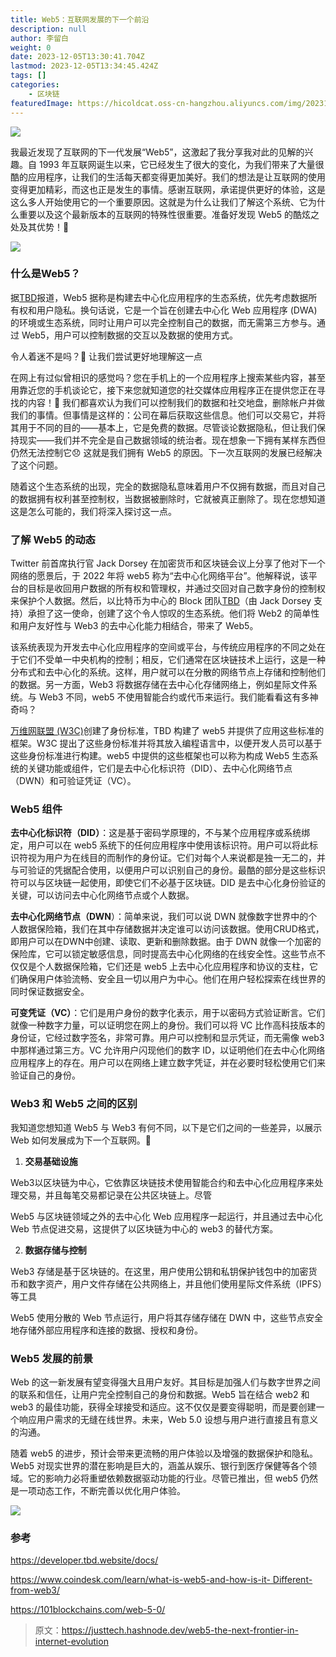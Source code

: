 ```yaml
---
title: Web5：互联网发展的下一个前沿
description: null
author: 李留白
weight: 0
date: 2023-12-05T13:30:41.704Z
lastmod: 2023-12-05T13:34:45.424Z
tags: []
categories:
    - 区块链
featuredImage: https://hicoldcat.oss-cn-hangzhou.aliyuncs.com/img/20231205213052.png
---
```


![](https://hicoldcat.oss-cn-hangzhou.aliyuncs.com/img/20231205213052.png)

我最近发现了互联网的下一代发展“Web5”，这激起了我分享我对此的见解的兴趣。自 1993 年互联网诞生以来，它已经发生了很大的变化，为我们带来了大量很酷的应用程序，让我们的生活每天都变得更加美好。我们的想法是让互联网的使用变得更加精彩，而这也正是发生的事情。感谢互联网，承诺提供更好的体验，这是这么多人开始使用它的一个重要原因。这就是为什么让我们了解这个系统、它为什么重要以及这个最新版本的互联网的特殊性很重要。准备好发现 Web5 的酷炫之处及其优势！🙂

![](https://hicoldcat.oss-cn-hangzhou.aliyuncs.com/img/20231205213130.png)

### 什么是Web5？

据[TBD](https://developer.tbd.website/)报道，Web5 据称是构建去中心化应用程序的生态系统，优先考虑数据所有权和用户隐私。换句话说，它是一个旨在创建去中心化 Web 应用程序 (DWA) 的环境或生态系统，同时让用户可以完全控制自己的数据，而无需第三方参与。通过 Web5，用户可以控制数据的交互以及数据的使用方式。

令人着迷不是吗？🤔 让我们尝试更好地理解这一点

在网上有过似曾相识的感觉吗？您在手机上的一个应用程序上搜索某些内容，甚至用靠近您的手机谈论它，接下来您就知道您的社交媒体应用程序正在提供您正在寻找的内容！🤯 我们都喜欢认为我们可以控制我们的数据和社交地盘，删除帐户并做我们的事情。但事情是这样的：公司在幕后获取这些信息。他们可以交易它，并将其用于不同的目的——基本上，它是免费的数据。尽管谈论数据隐私，但让我们保持现实——我们并不完全是自己数据领域的统治者。现在想象一下拥有某样东西但仍然无法控制它😞 这就是我们拥有 Web5 的原因。下一次互联网的发展已经解决了这个问题。

随着这个生态系统的出现，完全的数据隐私意味着用户不仅拥有数据，而且对自己的数据拥有权利甚至控制权，当数据被删除时，它就被真正删除了。现在您想知道这是怎么可能的，我们将深入探讨这一点。

### 了解 Web5 的动态

Twitter 前首席执行官 Jack Dorsey 在加密货币和区块链会议上分享了他对下一个网络的愿景后，于 2022 年将 web5 称为“去中心化网络平台”。他解释说，该平台的目标是收回用户数据的所有权和管理权，并通过交回对自己数字身份的控制权来保护个人数据。然后，以比特币为中心的 Block 团队[TBD](https://developer.tbd.website/)（由 Jack Dorsey 支持）承担了这一使命，创建了这个令人惊叹的生态系统。他们将 Web2 的简单性和用户友好性与 Web3 的去中心化能力相结合，带来了 Web5。

该系统表现为开发去中心化应用程序的空间或平台，与传统应用程序的不同之处在于它们不受单一中央机构的控制；相反，它们通常在区块链技术上运行，这是一种分布式和去中心化的系统。这样，用户就可以在分散的网络节点上存储和控制他们的数据。另一方面，Web3 将数据存储在去中心化存储网络上，例如星际文件系统。与 Web3 不同，web5 不使用智能合约或代币来运行。我们能看看这有多神奇吗？

[万维网联盟 (W3C)](https://www.oxfordsemantic.tech/faqs/what-is-w3c-what-are-the-w3c-standards-why-do-they-matter)创建了身份标准，TBD 构建了 web5 并提供了应用这些标准的框架。W3C 提出了这些身份标准并将其放入编程语言中，以便开发人员可以基于这些身份标准进行构建。web5 中提供的这些框架也可以称为构成 Web5 生态系统的关键功能或组件，它们是去中心化标识符（DID）、去中心化网络节点（DWN）和可验证凭证（VC）。

### Web5 组件

**去中心化标识符（DID）**：这是基于密码学原理的，不与某个应用程序或系统绑定，用户可以在 web5 系统下的任何应用程序中使用该标识符。用户可以将此标识符视为用户为在线目的而制作的身份证。它们对每个人来说都是独一无二的，并与可验证的凭据配合使用，以便用户可以识别自己的身份。最酷的部分是这些标识符可以与区块链一起使用，即使它们不必基于区块链。DID 是去中心化身份验证的关键，可以访问去中心化网络节点或个人数据。

**去中心化网络节点（DWN**）：简单来说，我们可以说 DWN 就像数字世界中的个人数据保险箱，我们在其中存储数据并决定谁可以访问该数据。使用CRUD格式，即用户可以在DWN中创建、读取、更新和删除数据。由于 DWN 就像一个加密的保险库，它可以锁定敏感信息，同时提高去中心化网络的在线安全性。这些节点不仅仅是个人数据保险箱，它们还是 web5 上去中心化应用程序和协议的支柱，它们确保用户体验流畅、安全且一切以用户为中心。他们在用户轻松探索在线世界的同时保证数据安全。

**可变凭证（VC）**：它们是用户身份的数字化表示，用于以密码方式验证断言。它们就像一种数字力量，可以证明您在网上的身份。我们可以将 VC 比作高科技版本的身份证，它经过数字签名，非常可靠。用户可以控制和显示凭证，而无需像 web3 中那样通过第三方。VC 允许用户闪现他们的数字 ID，以证明他们在去中心化网络应用程序上的存在。用户可以在网络上建立数字凭证，并在必要时轻松使用它们来验证自己的身份。

### Web3 和 Web5 之间的区别

我知道您想知道 Web5 与 Web3 有何不同，以下是它们之间的一些差异，以展示 Web 如何发展成为下一个互联网。🙂

1. **交易基础设施**

Web3以区块链为中心，它依靠区块链技术使用智能合约和去中心化应用程序来处理交易，并且每笔交易都记录在公共区块链上。尽管

Web5 与区块链领域之外的去中心化 Web 应用程序一起运行，并且通过去中心化 Web 节点促进交易，这提供了以区块链为中心的 web3 的替代方案。

2. **数据存储与控制**

Web3 存储是基于区块链的。在这里，用户使用公钥和私钥保护钱包中的加密货币和数字资产，用户文件存储在公共网络上，并且他们使用星际文件系统（IPFS）等工具

Web5 使用分散的 Web 节点运行，用户将其存储存储在 DWN 中，这些节点安全地存储外部应用程序和连接的数据、授权和身份。

### Web5 发展的前景

Web 的这一新发展有望变得强大且用户友好。其目标是加强人们与数字世界之间的联系和信任，让用户完全控制自己的身份和数据。Web5 旨在结合 web2 和 web3 的最佳功能，获得全球接受和适应。这不仅仅是要变得聪明，而是要创建一个响应用户需求的无缝在线世界。未来，Web 5.0 设想与用户进行直接且有意义的沟通。

随着 web5 的进步，预计会带来更流畅的用户体验以及增强的数据保护和隐私。Web5 对现实世界的潜在影响是巨大的，涵盖从娱乐、银行到医疗保健等各个领域。它的影响力必将重塑依赖数据驱动功能的行业。尽管已推出，但 web5 仍然是一项动态工作，不断完善以优化用户体验。

![](https://hicoldcat.oss-cn-hangzhou.aliyuncs.com/img/20231205213141.png)

### 参考

https://developer.tbd.website/docs/

[https://www.coindesk.com/learn/what-is-web5-and-how-is-it- Different-from-web3/](https://www.coindesk.com/learn/what-is-web5-and-how-is-it-different-from-web3/)

https://101blockchains.com/web-5-0/

>原文：https://justtech.hashnode.dev/web5-the-next-frontier-in-internet-evolution